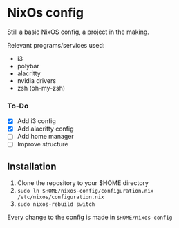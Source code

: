 # NixOs config

Still a basic NixOS config, a project in the making.

Relevant programs/services used:
- i3
- polybar
- alacritty
- nvidia drivers
- zsh (oh-my-zsh)

### To-Do
- [X] Add i3 config
- [X] Add alacritty config
- [ ] Add home manager
- [ ] Improve structure

## Installation

1. Clone the repository to your $HOME directory
2. `sudo ln $HOME/nixos-config/configuration.nix /etc/nixos/configuration.nix`
3. `sudo nixos-rebuild switch`

Every change to the config is made in `$HOME/nixos-config`
